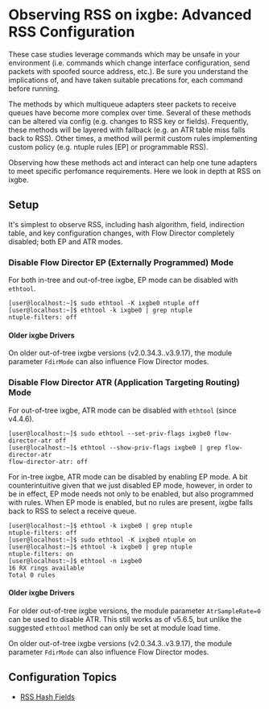 # Observing RSS on ixgbe: Advanced RSS Configuration

These case studies leverage commands which may be unsafe in your environment
(i.e. commands which change interface configuration, send packets with spoofed
source address, etc.). Be sure you understand the implications of, and have
taken suitable precations for, each command before running.

The methods by which multiqueue adapters steer packets to receive queues have
become more complex over time. Several of these methods can be altered via
config (e.g. changes to RSS key or fields). Frequently, these methods will be
layered with fallback (e.g. an ATR table miss falls back to RSS). Other times,
a method will permit custom rules implementing custom policy (e.g. ntuple rules
[EP] or programmable RSS).

Observing how these methods act and interact can help one tune adapters to meet
specific perfomance requirements. Here we look in depth at RSS on ixgbe.

## Setup

It's simplest to observe RSS, including hash algorithm, field, indirection
table, and key configuration changes, with Flow Director completely disabled;
both EP and ATR modes.

### Disable Flow Director EP (Externally Programmed) Mode

For both in-tree and out-of-tree ixgbe, EP mode can be disabled with `ethtool`.
```
[user@localhost:~]$ sudo ethtool -K ixgbe0 ntuple off
[user@localhost:~]$ ethtool -k ixgbe0 | grep ntuple
ntuple-filters: off
```

#### Older ixgbe Drivers

On older out-of-tree ixgbe versions (v2.0.34.3..v3.9.17), the module parameter
`FdirMode` can also influence Flow Director modes.

### Disable Flow Director ATR (Application Targeting Routing) Mode

For out-of-tree ixgbe, ATR mode can be disabled with `ethtool` (since v4.4.6).
```
[user@localhost:~]$ sudo ethtool --set-priv-flags ixgbe0 flow-director-atr off
[user@localhost:~]$ ethtool --show-priv-flags ixgbe0 | grep flow-director-atr
flow-director-atr: off
```

For in-tree ixgbe, ATR mode can be disabled by enabling EP mode. A bit
counterintuitive given that we just disabled EP mode, however, in order to be
in effect, EP mode needs not only to be enabled, but also programmed with
rules. When EP mode is enabled, but no rules are present, ixgbe falls back to
RSS to select a receive queue.
```
[user@localhost:~]$ ethtool -k ixgbe0 | grep ntuple
ntuple-filters: off
[user@localhost:~]$ sudo ethtool -K ixgbe0 ntuple on
[user@localhost:~]$ ethtool -k ixgbe0 | grep ntuple
ntuple-filters: on
[user@localhost:~]$ ethtool -n ixgbe0
16 RX rings available
Total 0 rules

```

#### Older ixgbe Drivers

For older out-of-tree ixgbe versions, the module parameter `AtrSampleRate=0`
can be used to disable ATR. This still works as of v5.6.5, but unlike the
suggested `ethtool` method can only be set at module load time.

On older out-of-tree ixgbe versions (v2.0.34.3..v3.9.17), the module parameter
`FdirMode` can also influence Flow Director modes.

## Configuration Topics

* [RSS Hash Fields](./observing-rss-on-ixgbe-advanced-rss-configuration-rss-hash-fields.md)
